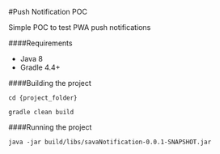 #Push Notification POC

Simple POC to test PWA push notifications

####Requirements

 - Java 8
 - Gradle 4.4+
 
####Building the project
 
`cd {project_folder}`

`gradle clean build`
 
####Running the project

`java -jar build/libs/savaNotification-0.0.1-SNAPSHOT.jar`
